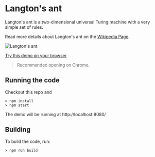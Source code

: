 # Langton's ant

Langton's ant is a two-dimensional universal Turing machine with a very simple set of rules.

Read more details about Langton's ant on the [Wikipedia Page](https://en.wikipedia.org/wiki/Langton's_ant).

![Langton's ant](http://images.cnblogs.com/cnblogs_com/nzbin/1106740/o_langton-ant.gif)

[Try this demo on your browser](https://nzbin.github.io/langton-ant-redux/)

> Recommended opening on Chrome.

## Running the code

Checkout this repo and

```
> npm install
> npm start
```

The demo will be running at http://localhost:8080/

## Building

To build the code, run:

```
> npm run build
```